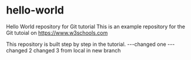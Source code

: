 # hello-world
Hello World repository for Git tutorial
This is an example repository for the Git tutoial on https://www.w3schools.com

This repository is built step by step in the tutorial. ---changed one ---changed 2
changed 3 from local in new branch 